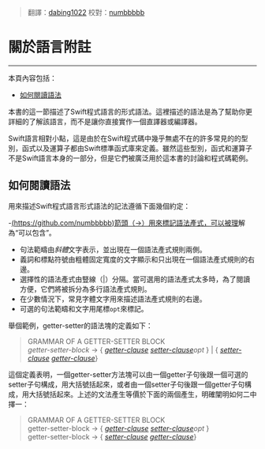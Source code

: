 > 翻譯：[dabing1022](https://github.com/dabing1022)
> 校對：[numbbbbb](https://github.com/numbbbbb)


# 關於語言附註
-----------------

本頁內容包括：

- [如何閱讀語法](#how_to_read_the_grammar)

本書的這一節描述了Swift程式語言的形式語法。這裡描述的語法是為了幫助你更詳細的了解該語言，而不是讓你直接實作一個直譯器或編譯器。


Swift語言相對小點，這是由於在Swift程式碼中幾乎無處不在的許多常見的的型別，函式以及運算子都由Swift標準函式庫來定義。雖然這些型別，函式和運算子不是Swift語言本身的一部分，但是它們被廣泛用於這本書的討論和程式碼範例。

<a name="how_to_read_the_grammar"></a>
## 如何閱讀語法

用來描述Swift程式語言形式語法的記法遵循下面幾個約定：

-[(https://github.com/numbbbbb)箭頭（→）用來標記語法產式，可以被理](https://github.com/numbbbbb)解為“可以包含”。
-  句法範疇由*斜體*文字表示，並出現在一個語法產式規則兩側。
-  義詞和標點符號由粗體固定寬度的文字顯示和只出現在一個語法產式規則的右邊。
-  選擇性的語法產式由豎線（|）分隔。當可選用的語法產式太多時，為了閱讀方便，它們將被拆分為多行語法產式規則。
-  在少數情況下，常見字體文字用來描述語法產式規則的右邊。
-  可選的句法範疇和文字用尾標`opt`來標記。

舉個範例，getter-setter的語法塊的定義如下：

> GRAMMAR OF A GETTER-SETTER BLOCK  
> *getter-setter-block* → {­ [*getter-clause*](https://developer.apple.com/library/prerelease/ios/documentation/Swift/Conceptual/Swift_Programming_Language/Declarations.html#//apple_ref/swift/grammar/getter-clause) [­*setter-clause*­](https://developer.apple.com/library/prerelease/ios/documentation/Swift/Conceptual/Swift_Programming_Language/Declarations.html#//apple_ref/swift/grammar/setter-clause)*opt* ­}­ | {­ [*setter-clause*](https://developer.apple.com/library/prerelease/ios/documentation/Swift/Conceptual/Swift_Programming_Language/Declarations.html#//apple_ref/swift/grammar/setter-clause) [­*getter-clause*](https://developer.apple.com/library/prerelease/ios/documentation/Swift/Conceptual/Swift_Programming_Language/Declarations.html#//apple_ref/swift/grammar/getter-clause)­}­

這個定義表明，一個getter-setter方法​​塊可以由一個getter子句後跟一個可選的setter子句構成，用大括號括起來，或者由一個setter子句後跟一個getter子句構成，用大括號括起來。上述的文法產生等價於下面的兩個產生，明確闡明如何二中擇一：

> GRAMMAR OF A GETTER-SETTER BLOCK  
> getter-setter-block → {­ [*getter-clause*](https://developer.apple.com/library/prerelease/ios/documentation/Swift/Conceptual/Swift_Programming_Language/Declarations.html#//apple_ref/swift/grammar/getter-clause) [*­setter-clause*­](https://developer.apple.com/library/prerelease/ios/documentation/Swift/Conceptual/Swift_Programming_Language/Declarations.html#//apple_ref/swift/grammar/setter-clause)*opt* ­}­­  
> getter-setter-block → {­ [*setter-clause*](https://developer.apple.com/library/prerelease/ios/documentation/Swift/Conceptual/Swift_Programming_Language/Declarations.html#//apple_ref/swift/grammar/setter-clause) [*­getter-clause*](https://developer.apple.com/library/prerelease/ios/documentation/Swift/Conceptual/Swift_Programming_Language/Declarations.html#//apple_ref/swift/grammar/getter-clause)­}­
